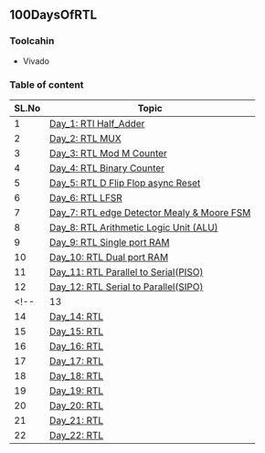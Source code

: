 ## 100DaysOfRTL

### Toolcahin
- Vivado

### Table of content

|SL.No|Topic|
|----|----|
|1| [Day_1: RTl Half_Adder](/1_Day/) |
|2| [Day_2: RTL MUX](/2_Day/) |
|3| [Day_3: RTL Mod M Counter](/3_Day/) |
|4| [Day_4: RTL Binary Counter](/4_Day/) |
|5| [Day_5: RTL D Flip Flop async Reset](/5_Day/) |
|6| [Day_6: RTL LFSR](/6_Day/) |
|7| [Day_7: RTL edge Detector Mealy & Moore FSM](/7_Day/) |
|8| [Day_8: RTL Arithmetic Logic Unit (ALU)](/8_Day/) |
|9| [Day_9: RTL Single port RAM](/9_Day/) |
|10| [Day_10: RTL Dual port RAM](/10_Day/) |
|11| [Day_11: RTL Parallel to Serial(PISO) ](/11_Day/) |
|12| [Day_12: RTL Serial to Parallel(SIPO) ](/12_Day/) |
<!-- |13| [Day_13: RTL ](/13_Day/) |
|14| [Day_14: RTL ](/14_Day/) |
|15| [Day_15: RTL ](/15_Day/) |
|16| [Day_16: RTL ](/16_Day/) |
|17| [Day_17: RTL ](/17_Day/) |
|18| [Day_18: RTL ](/18_Day/) |
|19| [Day_19: RTL ](/19_Day/) |
|20| [Day_20: RTL ](/20_Day/) |
|21| [Day_21: RTL ](/21_Day/) |
|22| [Day_22: RTL ](/22_Day/) | -->


